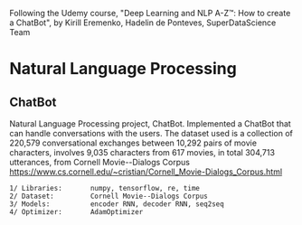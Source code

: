 Following the Udemy course, "Deep Learning and NLP A-Z™: How to create a ChatBot", by Kirill Eremenko, Hadelin de Ponteves, SuperDataScience Team
# Natural Language Processing
## ChatBot
Natural Language Processing project, ChatBot. Implemented a ChatBot that can handle conversations with the users. The dataset used is a collection of 220,579 conversational exchanges between 10,292 pairs of movie characters, involves 9,035 characters from 617 movies, in total 304,713 utterances, from Cornell Movie--Dialogs Corpus https://www.cs.cornell.edu/~cristian/Cornell_Movie-Dialogs_Corpus.html

    1/ Libraries:       numpy, tensorflow, re, time
    2/ Dataset:         Cornell Movie--Dialogs Corpus
    3/ Models:          encoder RNN, decoder RNN, seq2seq
    4/ Optimizer:       AdamOptimizer
